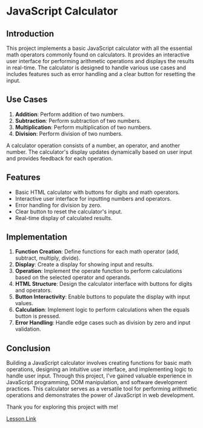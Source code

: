 # JavaScript Calculator

## Introduction

This project implements a basic JavaScript calculator with all the essential math operators commonly found on calculators. It provides an interactive user interface for performing arithmetic operations and displays the results in real-time. The calculator is designed to handle various use cases and includes features such as error handling and a clear button for resetting the input.

## Use Cases

1. **Addition**: Perform addition of two numbers.
2. **Subtraction**: Perform subtraction of two numbers.
3. **Multiplication**: Perform multiplication of two numbers.
4. **Division**: Perform division of two numbers.

A calculator operation consists of a number, an operator, and another number. The calculator's display updates dynamically based on user input and provides feedback for each operation.

## Features

- Basic HTML calculator with buttons for digits and math operators.
- Interactive user interface for inputting numbers and operators.
- Error handling for division by zero.
- Clear button to reset the calculator's input.
- Real-time display of calculated results.

## Implementation

1. **Function Creation**: Define functions for each math operator (add, subtract, multiply, divide).
2. **Display**: Create a display for showing input and results.
3. **Operation**: Implement the operate function to perform calculations based on the selected operator and operands.
4. **HTML Structure**: Design the calculator interface with buttons for digits and operators.
5. **Button Interactivity**: Enable buttons to populate the display with input values.
6. **Calculation**: Implement logic to perform calculations when the equals button is pressed.
7. **Error Handling**: Handle edge cases such as division by zero and input validation.

## Conclusion

Building a JavaScript calculator involves creating functions for basic math operations, designing an intuitive user interface, and implementing logic to handle user input. Through this project, I've gained valuable experience in JavaScript programming, DOM manipulation, and software development practices. This calculator serves as a versatile tool for performing arithmetic operations and demonstrates the power of JavaScript in web development.

Thank you for exploring this project with me!

[Lesson Link](https://www.theodinproject.com/lessons/foundations-calculator)
